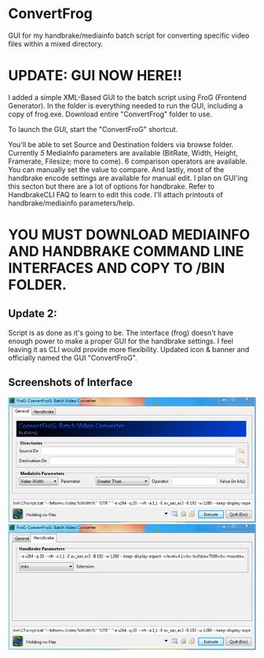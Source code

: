 # ConvertFrog
GUI for my handbrake/mediainfo batch script for converting specific video files within a mixed directory.

# UPDATE: GUI NOW HERE!!
I added a simple XML-Based GUI to the batch script using FroG (Frontend Generator). In the folder is everything needed to run the GUI, including a copy of frog.exe. Download entire "ConvertFrog" folder to use.

To launch the GUI, start the "ConvertFroG" shortcut.

You'll be able to set Source and Destination folders via browse folder. Currently *5* MediaInfo parameters are available (BitRate, Width, Height, Framerate, Filesize; more to come). 6 comparison operators are available. You can manually set the value to compare. And lastly, most of the handbrake encode settings are available for manual edit. I plan on GUI'ing this secton but there are a lot of options for handbrake. Refer to HandbrakeCLI FAQ to learn to edit this code. I'll attach printouts of handbrake/mediainfo parameters/help.

# YOU MUST DOWNLOAD MEDIAINFO AND HANDBRAKE COMMAND LINE INTERFACES AND COPY TO /BIN FOLDER.

## Update 2:
Script is as done as it's going to be. The interface (frog) doesn't have enough power to make a proper GUI for the handbrake settings. I feel leaving it as CLI would provide more flexibility. Updated icon & banner and officially named the GUI "ConvertFroG".

## Screenshots of Interface
![Page 1](https://github.com/j0ckinjz/Batch-Convert-Script/raw/master/imgs/CFtab1.PNG)
![Page 2](https://github.com/j0ckinjz/Batch-Convert-Script/raw/master/imgs/CFtab2.PNG)
